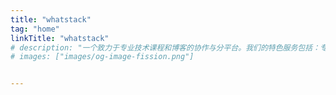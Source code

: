 ```yaml
---
title: "whatstack"
tag: "home"
linkTitle: "whatstack"
# description: "一个致力于专业技术课程和博客的协作与分平台。我们的特色服务包括：专业技术课程、精彩博客文章、社区互动"
# images: ["images/og-image-fission.png"]


---
```

